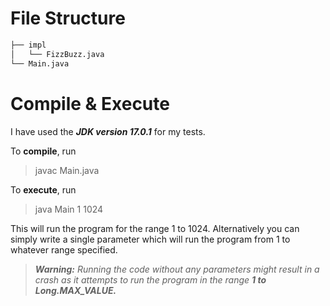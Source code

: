 # File Structure
```markdown
├── impl
│   └── FizzBuzz.java
└── Main.java
```
# Compile & Execute

I have used the ***JDK version 17.0.1*** for my tests.

To **compile**, run
> javac Main.java 

To **execute**, run
>java Main 1 1024

This will run the program for the range 1 to 1024. Alternatively you can simply write a single parameter which will run the program from 1 to whatever range specified.

>_***Warning:*** Running the code without any parameters might result in a crash as it attempts to run the program in the range **1 to Long.MAX_VALUE.**_
